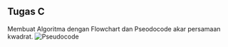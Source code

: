 ## Tugas C
Membuat Algoritma dengan Flowchart dan Pseodocode akar persamaan kwadrat.
![Pseudocode](https://cdn.rawgit.com/D400150041/Tugas_C/master/Flowchart.jpeg)
